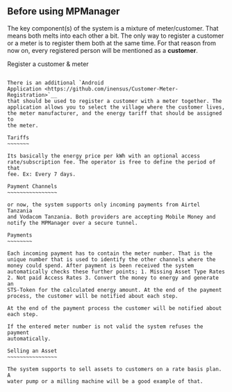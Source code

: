 Before using MPManager
----------------------

The key component(s) of the system is a mixture of meter/customer. That
means both melts into each other a bit. The only way to register a
customer or a meter is to register them both at the same time. For that
reason from now on, every registered person will be mentioned as a
**customer**.

Register a customer & meter
~~~~~~~~~~~~~~~~~~~~~~~~~~~

There is an additional `Android
Application <https://github.com/inensus/Customer-Meter-Registration>`__
that should be used to register a customer with a meter together. The
application allows you to select the village where the customer lives,
the meter manufacturer, and the energy tariff that should be assigned to
the meter.

Tariffs
~~~~~~~

Its basically the energy price per kWh with an optional access
rate/subscription fee. The operator is free to define the period of that
fee. Ex: Every 7 days.

Payment Channels
~~~~~~~~~~~~~~~~

or now, the system supports only incoming payments from Airtel Tanzania
and Vodacom Tanzania. Both providers are accepting Mobile Money and
notify the MPManager over a secure tunnel.

Payments
~~~~~~~~

Each incoming payment has to contain the meter number. That is the
unique number that is used to identify the other channels where the
money could spend. After payment is been received the system
automatically checks these further points; 1. Missing Asset Type Rates
2. Not paid Access Rates 3. Convert the money to energy and generate an
STS-Token for the calculated energy amount. At the end of the payment
process, the customer will be notified about each step.

At the end of the payment process the customer will be notified about
each step.

If the entered meter number is not valid the system refuses the payment
automatically.

Selling an Asset
~~~~~~~~~~~~~~~~

The system supports to sell assets to customers on a rate basis plan. A
water pump or a milling machine will be a good example of that.